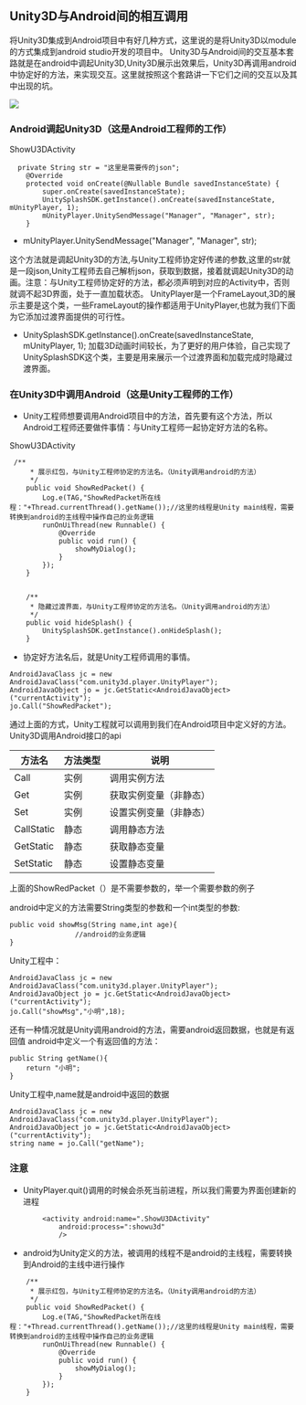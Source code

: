 ## Unity3D与Android间的相互调用

将Unity3D集成到Android项目中有好几种方式，这里说的是将Unity3D以module的方式集成到android studio开发的项目中。
Unity3D与Android间的交互基本套路就是在android中调起Unity3D,Unity3D展示出效果后，Unity3D再调用android中协定好的方法，来实现交互。这里就按照这个套路讲一下它们之间的交互以及其中出现的坑。

![](https://github.com/DingMouRen/UnityDemo/raw/master/screenshot/u3d展示.gif)
### Android调起Unity3D（这是Android工程师的工作）

ShowU3DActivity
```
  private String str = "这里是需要传的json";
    @Override
    protected void onCreate(@Nullable Bundle savedInstanceState) {
        super.onCreate(savedInstanceState);
        UnitySplashSDK.getInstance().onCreate(savedInstanceState, mUnityPlayer, 1);
        mUnityPlayer.UnitySendMessage("Manager", "Manager", str);
    }
```
* mUnityPlayer.UnitySendMessage("Manager", "Manager", str);

这个方法就是调起Unity3D的方法,与Unity工程师协定好传递的参数,这里的str就是一段json,Unity工程师去自己解析json，获取到数据，接着就调起Unity3D的动画。注意：与Unity工程师协定好的方法，都必须声明到对应的Activity中，否则就调不起3D界面，处于一直加载状态。
UnityPlayer是一个FrameLayout,3D的展示主要是这个类，一些FrameLayout的操作都适用于UnityPlayer,也就为我们下面为它添加过渡界面提供的可行性。

* UnitySplashSDK.getInstance().onCreate(savedInstanceState, mUnityPlayer, 1);
加载3D动画时间较长，为了更好的用户体验，自己实现了UnitySplashSDK这个类，主要是用来展示一个过渡界面和加载完成时隐藏过渡界面。

### 在Unity3D中调用Android（这是Unity工程师的工作）

* Unity工程师想要调用Android项目中的方法，首先要有这个方法，所以Android工程师还要做件事情：与Unity工程师一起协定好方法的名称。

ShowU3DActivity
```
 /**
     * 展示红包，与Unity工程师协定的方法名。（Unity调用android的方法）
     */
    public void ShowRedPacket() {
        Log.e(TAG,"ShowRedPacket所在线程："+Thread.currentThread().getName());//这里的线程是Unity main线程，需要转换到android的主线程中操作自己的业务逻辑
        runOnUiThread(new Runnable() {
            @Override
            public void run() {
                showMyDialog();
            }
        });
    }


    /**
     * 隐藏过渡界面，与Unity工程师协定的方法名。（Unity调用android的方法）
     */
    public void hideSplash() {
        UnitySplashSDK.getInstance().onHideSplash();
    }

```

* 协定好方法名后，就是Unity工程师调用的事情。

```
AndroidJavaClass jc = new AndroidJavaClass("com.unity3d.player.UnityPlayer");
AndroidJavaObject jo = jc.GetStatic<AndroidJavaObject>("currentActivity");
jo.Call("ShowRedPacket"); 
```
通过上面的方式，Unity工程就可以调用到我们在Android项目中定义好的方法。
Unity3D调用Android接口的api

|方法名|方法类型|说明
|---|---|---|
|Call|实例|调用实例方法
|Get|实例|获取实例变量（非静态）
|Set|实例|设置实例变量（非静态）
|CallStatic|静态|调用静态方法
|GetStatic|静态|获取静态变量
|SetStatic|静态|设置静态变量

上面的ShowRedPacket（）是不需要参数的，举一个需要参数的例子

android中定义的方法需要String类型的参数和一个int类型的参数:
```
public void showMsg(String name,int age){
				//android的业务逻辑
}
```
Unity工程中：
```
AndroidJavaClass jc = new AndroidJavaClass("com.unity3d.player.UnityPlayer");
AndroidJavaObject jo = jc.GetStatic<AndroidJavaObject>("currentActivity");
jo.Call("showMsg","小明",18); 
```

还有一种情况就是Unity调用android的方法，需要android返回数据，也就是有返回值
android中定义一个有返回值的方法：
```
public String getName(){
	return "小明";
}
```

Unity工程中,name就是android中返回的数据
```
AndroidJavaClass jc = new AndroidJavaClass("com.unity3d.player.UnityPlayer");
AndroidJavaObject jo = jc.GetStatic<AndroidJavaObject>("currentActivity");
string name = jo.Call("getName"); 
```
### 注意

* UnityPlayer.quit()调用的时候会杀死当前进程，所以我们需要为界面创建新的进程
```
        <activity android:name=".ShowU3DActivity"
            android:process=":showu3d"
            />
```
* android为Unity定义的方法，被调用的线程不是android的主线程，需要转换到Android的主线中进行操作
```
    /**
     * 展示红包，与Unity工程师协定的方法名。（Unity调用android的方法）
     */
    public void ShowRedPacket() {
        Log.e(TAG,"ShowRedPacket所在线程："+Thread.currentThread().getName());//这里的线程是Unity main线程，需要转换到android的主线程中操作自己的业务逻辑
        runOnUiThread(new Runnable() {
            @Override
            public void run() {
                showMyDialog();
            }
        });
    }
```


